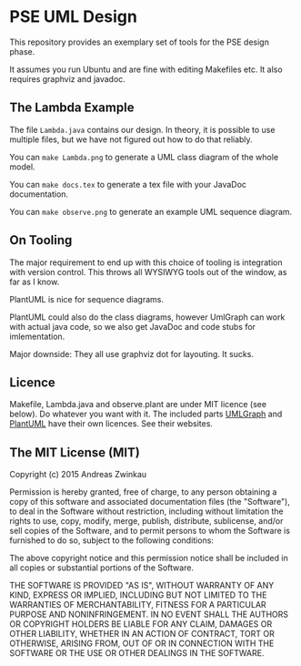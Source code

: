 # PSE UML Design

This repository provides an exemplary set of tools for the PSE design phase.

It assumes you run Ubuntu and are fine with editing Makefiles etc.
It also requires graphviz and javadoc.

## The Lambda Example

The file `Lambda.java` contains our design.
In theory, it is possible to use multiple files,
but we have not figured out how to do that reliably.

You can `make Lambda.png` to generate a UML class diagram of the whole model.

You can `make docs.tex` to generate a tex file with your JavaDoc documentation.

You can `make observe.png` to generate an example UML sequence diagram.

## On Tooling

The major requirement to end up with this choice of tooling
is integration with version control.
This throws all WYSIWYG tools out of the window, as far as I know.

PlantUML is nice for sequence diagrams.

PlantUML could also do the class diagrams,
however UmlGraph can work with actual java code,
so we also get JavaDoc and code stubs for imlementation.

Major downside: They all use graphviz dot for layouting. It sucks.

## Licence

Makefile, Lambda.java and observe.plant are under MIT licence (see below).
Do whatever you want with it.
The included parts [UMLGraph](http://www.umlgraph.org/)
and [PlantUML](http://plantuml.sourceforge.net/)
have their own licences.
See their websites.

## The MIT License (MIT)

Copyright (c) 2015 Andreas Zwinkau

Permission is hereby granted, free of charge, to any person obtaining a copy
of this software and associated documentation files (the "Software"), to deal
in the Software without restriction, including without limitation the rights
to use, copy, modify, merge, publish, distribute, sublicense, and/or sell
copies of the Software, and to permit persons to whom the Software is
furnished to do so, subject to the following conditions:

The above copyright notice and this permission notice shall be included in
all copies or substantial portions of the Software.

THE SOFTWARE IS PROVIDED "AS IS", WITHOUT WARRANTY OF ANY KIND, EXPRESS OR
IMPLIED, INCLUDING BUT NOT LIMITED TO THE WARRANTIES OF MERCHANTABILITY,
FITNESS FOR A PARTICULAR PURPOSE AND NONINFRINGEMENT. IN NO EVENT SHALL THE
AUTHORS OR COPYRIGHT HOLDERS BE LIABLE FOR ANY CLAIM, DAMAGES OR OTHER
LIABILITY, WHETHER IN AN ACTION OF CONTRACT, TORT OR OTHERWISE, ARISING FROM,
OUT OF OR IN CONNECTION WITH THE SOFTWARE OR THE USE OR OTHER DEALINGS IN
THE SOFTWARE.
